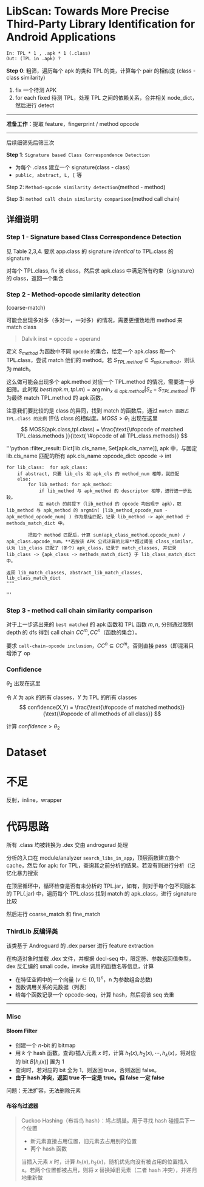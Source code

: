 LibScan: Towards More Precise Third-Party Library Identification for Android Applications
===
```
In: TPL * 1 , .apk * 1 (.class)
Out: (TPL in .apk) ?
```

**Step 0**: 粗筛，遍历每个 apk 的类和 TPL 的类，计算每个 pair 的相似度 (class - class similarity)

1. fix 一个待测 APK
2. for each fixed 待测 TPL，处理 TPL 之间的依赖关系，合并相关 node_dict，然后进行 detect

---
**准备工作**：提取 feature，fingerprint / method opcode

---
后续细筛先后筛三次

**Step 1**: `Signature based Class Correspondence Detection`
- 为每个 .class 建立一个 signature(class - class)
- `public, abstract, L, [` 等

Step 2: `Method-opcode similarity detection`(method - method)

Step 3: `method call chain similarity comparison`(method call chain)


## 详细说明

### Step 1 - Signature based Class Correspondence Detection
见 Table 2,3,4. 要求 app.class 的 signature *identical* to TPL.class 的 signature

对每个 TPL.class, fix 该 class，然后求 apk.class 中满足所有约束（signature）的 class，返回一个集合



### Step 2 - Method-opcode similarity detection
(coarse-match)

可能会出现多对多（多对一，一对多）的情况，需要更细致地用 method 来 match class

> Dalvik inst = opcode + operand

定义 $S_{method}$ 为函数中不同 `opcode` 的集合，给定一个 apk.class  和一个 TPL.class，尝试 match 他们的 method。若 $S_{TPL.method} \subseteq S_{apk.method}$，则认为 match。

这么做可能会出现多个 apk.method 对应一个 TPL.method 的情况，需要进一步细筛。此时取 $best(apk.m, tpl.m) = \arg\min_{x\in apk.method} |S_x - S_{TPL.method}|$ 作为最终 match TPL.method 的 apk 函数。

注意我们要比较的是 class 的异同，找到 match 的函数后，通过 `match 函数占 TPL.class 的比例` 评估 class 的相似度。$MOSS > \theta_1$ 出现在这里
$$
MOSS(apk.class,tpl.class) = \frac{\text{\#opcode of matched TPL.class.methods }}{\text{ \#opcode of all TPL.class.methods}}
$$

'''python
:filter_result: Dict[lib.cls_name, Set[apk.cls_name]], apk 中，与固定 lib.cls_name 匹配的所有 apk.cls_name
    :opcode_dict: opcode -> int

    for lib_class:  for apk_class:
        if abstract, 只要 lib_cls 和 apk_cls 的 method_num 相等，就匹配
        else:
            for lib_method: for apk_method:
                if lib_method 与 apk_method 的 descriptor 相等，进行进一步比较。
                在 match 的前提下（lib_method 的 opcode 均出现于 apk），取 lib_method 与 apk_method 的 argmin( |lib_method_opcode_num - apk_method_opcode_num| ) 作为最佳匹配，记录 lib_method -> apk_method 于 methods_match_dict 中。

            把每个 method 匹配后，计算 sum(apk_class_method.opcode_num) / apk_class.opcode_num。**若按该 APK 公式计算的比率**超过阈值 class_similar，认为 lib_class 匹配了（多个）apk_class，记录于 match_classes, 并记录 lib_class -> {apk_class -> methods_match_dict} 于 lib_class_match_dict 中。

    返回 lib_match_classes, abstract_lib_match_classes, lib_class_match_dict
    """
'''


### Step 3 - method call chain similarity comparison
对于上一步选出来的 `best matched` 的 apk 函数和 TPL 函数 $m, n$, 分别通过限制 depth 的 dfs 得到 call chain $CC^m, CC^n$（函数的集合）。

要求 `call-chain-opcode inclusion`，$CC^n \subseteq CC^m$。否则直接 pass（即混淆只增添了 op

### Confidence
$\theta_2$ 出现在这里

令 $X$ 为 apk 的所有 classes，$Y$ 为 TPL 的所有 classes
$$
confidence(X,Y) = \frac{\text{\#opcode of matched methods}}{\text{\#opcode of all methods of all class}}
$$

计算 $confidence > \theta_2$

# Dataset

# 不足
反射，inline，wrapper   

# 代码思路
所有 .class 均被转换为 .dex 交由 androgurad 处理

分析的入口在 module/analyzer `search_libs_in_app`，顶层函数建立数个 cache，然后 for apk: for TPL，查询其之前分析的结果。若没有则进行分析（记忆化暴力搜索

在顶层循环中，循环检查是否有未分析的 TPL.jar，如有，则对于每个包不同版本的 TPL(.jar) 中，遍历每个 TPL.class 找到 match 的 apk_class，进行 signature 比较

然后进行 coarse_match 和 fine_match



### ThirdLib 反编译类
该类基于 Androguard 的 .dex parser 进行 feature extraction

在构造对象时加载 .dex 文件，并根据 decl-seq 中，限定符、参数返回值类型，dex 反汇编的 smali code，invoke 调用的函数名等信息，计算
- 在特征空间中的一个向量 ($v\in \{0,1\}^n$，n 为参数组合总数)
- 函数调用关系的元数据（列表）
- 给每个函数记录一个 opcode-seq，计算 hash，然后将该 seq 去重


----

### Misc
#### Bloom Filter
- 创建一个 $n$-bit 的 bitmap
- 用 $k$ 个 hash 函数。查询/插入元素 $x$ 时，计算 $h_1(x), h_2(x), \cdots, h_k(x)$，将对应的 bit $B[h_i(x)]$ 置为 1
- 查询时，若对应的 bit 全为 1，则返回 true，否则返回 false。
- **由于 hash 冲突，返回 true 不一定是 true。但 false 一定 false**

问题：无法扩容，无法删除元素

#### 布谷鸟过滤器
> Cuckoo Hashing（布谷鸟 hash）：鸠占鹊巢。用于寻找 hash 碰撞后下一个位置
> - 新元素直接占用位置，旧元素去占用别的位置
> - 两个 hash 函数
>
> 当插入元素 $x$ 时，计算 $h_1(x), h_2(x)$，随机优先向没有被占用的位置插入 x。若两个位置都被占用，则将 $x$ 替换掉旧元素（二者 hash 冲突），并递归地重新做



